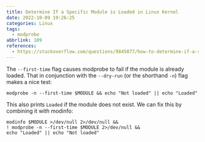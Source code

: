 ```yaml
---
title: Determine If a Specific Module is Loaded in Linux Kernel
date: 2022-10-09 19:26:25
categories: Linux
tags:
  - modprobe
abbrlink: 109
references:
  - https://stackoverflow.com/questions/9845877/how-to-determine-if-a-specific-module-is-loaded-in-linux-kernel
---
```

The `--first-time` flag causes modprobe to fail if the module is already loaded.
That in conjunction with the `--dry-run` (or the shorthand `-n`) flag makes a nice test:

```
modprobe -n --first-time $MODULE && echo "Not loaded" || echo "Loaded"
```

This also prints `Loaded` if the module does not exist.
We can fix this by combining it with modinfo:

```
modinfo $MODULE >/dev/null 2>/dev/null &&
! modprobe -n --first-time $MODULE 2>/dev/null &&
echo "Loaded" || echo "Not loaded"
```
